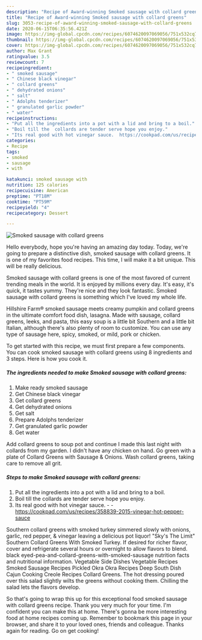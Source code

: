 ```yaml
---
description: "Recipe of Award-winning Smoked sausage with collard greens"
title: "Recipe of Award-winning Smoked sausage with collard greens"
slug: 3053-recipe-of-award-winning-smoked-sausage-with-collard-greens
date: 2020-06-15T06:35:56.421Z
image: https://img-global.cpcdn.com/recipes/6074620097069056/751x532cq70/smoked-sausage-with-collard-greens-recipe-main-photo.jpg
thumbnail: https://img-global.cpcdn.com/recipes/6074620097069056/751x532cq70/smoked-sausage-with-collard-greens-recipe-main-photo.jpg
cover: https://img-global.cpcdn.com/recipes/6074620097069056/751x532cq70/smoked-sausage-with-collard-greens-recipe-main-photo.jpg
author: Max Grant
ratingvalue: 3.5
reviewcount: 7
recipeingredient:
- " smoked sausage"
- " Chinese black vinegar"
- " collard greens"
- " dehydrated onions"
- " salt"
- " Adolphs tenderizer"
- " granulated garlic powder"
- " water"
recipeinstructions:
- "Put all the ingredients into a pot with a lid and bring to a boil."
- "Boil till the  collards are tender serve hope you enjoy."
- "Its real good with hot vinegar sauce.  https://cookpad.com/us/recipes/358839-2015-vinegar-hot-pepper-sauce"
categories:
- Recipe
tags:
- smoked
- sausage
- with

katakunci: smoked sausage with 
nutrition: 125 calories
recipecuisine: American
preptime: "PT18M"
cooktime: "PT59M"
recipeyield: "4"
recipecategory: Dessert

---
```



![Smoked sausage with collard greens](https://img-global.cpcdn.com/recipes/6074620097069056/751x532cq70/smoked-sausage-with-collard-greens-recipe-main-photo.jpg)

Hello everybody, hope you're having an amazing day today. Today, we're going to prepare a distinctive dish, smoked sausage with collard greens. It is one of my favorites food recipes. This time, I will make it a bit unique. This will be really delicious.

Smoked sausage with collard greens is one of the most favored of current trending meals in the world. It is enjoyed by millions every day. It's easy, it's quick, it tastes yummy. They're nice and they look fantastic. Smoked sausage with collard greens is something which I've loved my whole life.

Hillshire Farm® smoked sausage meets creamy pumpkin and collard greens in the ultimate comfort food dish, lasagna. Made with sausage, collard greens, leeks, and pasta, this easy soup is a little bit Southern and a little bit Italian, although there&#39;s also plenty of room to customize. You can use any type of sausage here, spicy, smoked, or mild, pork or chicken.


To get started with this recipe, we must first prepare a few components. You can cook smoked sausage with collard greens using 8 ingredients and 3 steps. Here is how you cook it.

<!--inarticleads1-->

##### The ingredients needed to make Smoked sausage with collard greens:

1. Make ready  smoked sausage
1. Get  Chinese black vinegar
1. Get  collard greens
1. Get  dehydrated onions
1. Get  salt
1. Prepare  Adolphs tenderizer
1. Get  granulated garlic powder
1. Get  water


Add collard greens to soup pot and continue I made this last night with collards from my garden. I didn&#39;t have any chicken on hand. Go green with a plate of Collard Greens with Sausage &amp; Onions. Wash collard greens, taking care to remove all grit. 

<!--inarticleads2-->

##### Steps to make Smoked sausage with collard greens:

1. Put all the ingredients into a pot with a lid and bring to a boil.
1. Boil till the  collards are tender serve hope you enjoy.
1. Its real good with hot vinegar sauce. -  - https://cookpad.com/us/recipes/358839-2015-vinegar-hot-pepper-sauce


Southern collard greens with smoked turkey simmered slowly with onions, garlic, red pepper, &amp; vinegar leaving a delicious pot liquor! &#34;Sky&#39;s The Limit&#34; Southern Collard Greens With Smoked Turkey. If desired for richer flavor, cover and refrigerate several hours or overnight to allow flavors to blend. black eyed-pea-and-collard-greens-with-smoked-sausage nutrition facts and nutritional information. Vegetable Side Dishes Vegetable Recipes Smoked Sausage Recipes Pickled Okra Okra Recipes Deep South Dish Cajun Cooking Creole Recipes Collard Greens. The hot dressing poured over this salad slightly wilts the greens without cooking them. Chilling the salad lets the flavors develop. 

So that's going to wrap this up for this exceptional food smoked sausage with collard greens recipe. Thank you very much for your time. I'm confident you can make this at home. There's gonna be more interesting food at home recipes coming up. Remember to bookmark this page in your browser, and share it to your loved ones, friends and colleague. Thanks again for reading. Go on get cooking!
